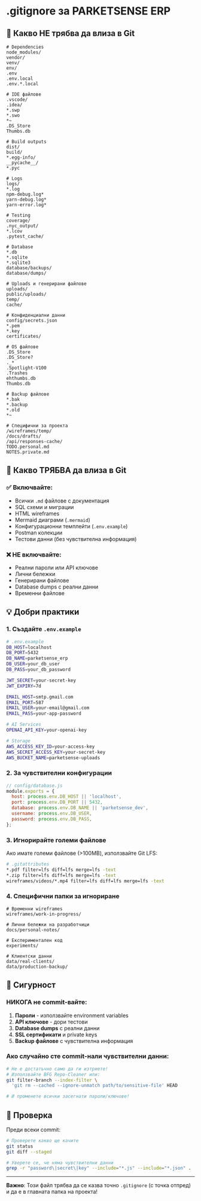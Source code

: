 # .gitignore за PARKETSENSE ERP

## 🚫 Какво НЕ трябва да влиза в Git

```gitignore
# Dependencies
node_modules/
vendor/
venv/
env/
.env
.env.local
.env.*.local

# IDE файлове
.vscode/
.idea/
*.swp
*.swo
*~
.DS_Store
Thumbs.db

# Build outputs
dist/
build/
*.egg-info/
__pycache__/
*.pyc

# Logs
logs/
*.log
npm-debug.log*
yarn-debug.log*
yarn-error.log*

# Testing
coverage/
.nyc_output/
*.lcov
.pytest_cache/

# Database
*.db
*.sqlite
*.sqlite3
database/backups/
database/dumps/

# Uploads и генерирани файлове
uploads/
public/uploads/
temp/
cache/

# Конфиденциални данни
config/secrets.json
*.pem
*.key
certificates/

# OS файлове
.DS_Store
.DS_Store?
._*
.Spotlight-V100
.Trashes
ehthumbs.db
Thumbs.db

# Backup файлове
*.bak
*.backup
*.old
*~

# Специфични за проекта
/wireframes/temp/
/docs/drafts/
/api/responses-cache/
TODO.personal.md
NOTES.private.md
```

## 📁 Какво ТРЯБВА да влиза в Git

### ✅ Включвайте:
- Всички `.md` файлове с документация
- SQL схеми и миграции
- HTML wireframes
- Mermaid диаграми (`.mermaid`)
- Конфигурационни темплейти (`.env.example`)
- Postman колекции
- Тестови данни (без чувствителна информация)

### ❌ НЕ включвайте:
- Реални пароли или API ключове
- Лични бележки
- Генерирани файлове
- Database dumps с реални данни
- Временни файлове

## 💡 Добри практики

### 1. Създайте `.env.example`
```bash
# .env.example
DB_HOST=localhost
DB_PORT=5432
DB_NAME=parketsense_erp
DB_USER=your_db_user
DB_PASS=your_db_password

JWT_SECRET=your-secret-key
JWT_EXPIRY=7d

EMAIL_HOST=smtp.gmail.com
EMAIL_PORT=587
EMAIL_USER=your-email@gmail.com
EMAIL_PASS=your-app-password

# AI Services
OPENAI_API_KEY=your-openai-key

# Storage
AWS_ACCESS_KEY_ID=your-access-key
AWS_SECRET_ACCESS_KEY=your-secret-key
AWS_BUCKET_NAME=parketsense-uploads
```

### 2. За чувствителни конфигурации
```javascript
// config/database.js
module.exports = {
  host: process.env.DB_HOST || 'localhost',
  port: process.env.DB_PORT || 5432,
  database: process.env.DB_NAME || 'parketsense_dev',
  username: process.env.DB_USER,
  password: process.env.DB_PASS,
};
```

### 3. Игнорирайте големи файлове
Ако имате големи файлове (>100MB), използвайте Git LFS:
```bash
# .gitattributes
*.pdf filter=lfs diff=lfs merge=lfs -text
*.zip filter=lfs diff=lfs merge=lfs -text
wireframes/videos/*.mp4 filter=lfs diff=lfs merge=lfs -text
```

### 4. Специфични папки за игнориране
```gitignore
# Временни wireframes
wireframes/work-in-progress/

# Лични бележки на разработчици
docs/personal-notes/

# Експериментален код
experiments/

# Клиентски данни
data/real-clients/
data/production-backup/
```

## 🔐 Сигурност

### НИКОГА не commit-вайте:
1. **Пароли** - използвайте environment variables
2. **API ключове** - дори тестови
3. **Database dumps** с реални данни
4. **SSL сертификати** и private keys
5. **Backup файлове** с чувствителна информация

### Ако случайно сте commit-нали чувствителни данни:
```bash
# Не е достатъчно само да ги изтриете!
# Използвайте BFG Repo-Cleaner или:
git filter-branch --index-filter \
  'git rm --cached --ignore-unmatch path/to/sensitive-file' HEAD

# И променете всички засегнати пароли/ключове!
```

## 📝 Проверка

Преди всеки commit:
```bash
# Проверете какво ще качите
git status
git diff --staged

# Уверете се, че няма чувствителни данни
grep -r "password\|secret\|key" --include="*.js" --include="*.json" .
```

---

**Важно**: Този файл трябва да се казва точно `.gitignore` (с точка отпред) и да е в главната папка на проекта!